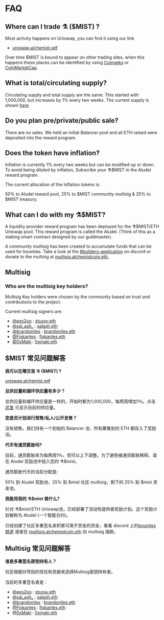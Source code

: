 # FAQ

## **Where can I trade ⚗️ \($MIST\) ?**

Most activity happens on Uniswap, you can find it using our link

* [uniswap.alchemist.wtf](http://uniswap.alchemist.wtf)

Over time $MIST is bound to appear on other trading sites, when this happens these places can be identified by using [Coingeko](https://www.coingecko.com/en/coins/alchemist) or [CoinMarketCap](https://coinmarketcap.com/currencies/alchemist/).

## **What is total/circulating supply?**

Circulating supply and total supply are the same. This started with 1,000,000, but increases by 1% every two weeks. The current supply is shown [here](https://etherscan.io/token/0x88acdd2a6425c3faae4bc9650fd7e27e0bebb7ab)

## **Do you plan pre/private/public sale?**

There are no sales. We held an initial Balancer pool and all ETH raised were deposited into the reward program.

## **Does the token have inflation?**

Inflation is currently 1% every two weeks but can be modified up or down. To avoid being diluted by inflation, Subscribe your ⚗️$MIST in the Aludel reward program.

The current allocation of the inflation tokens is:

50% to Aludel reward pool, 25% to $MIST community multisig & 25% to $MIST treasury.

## **What can I do with my ⚗️$MIST?**

A liquidity provider reward program has been deployed for the ⚗️$MIST/ETH Uniswap pool. This reward program is called the Aludel. \(Think of this as a staking smart contract designed by our guildmaster\).

A community multisig has been created to accumulate funds that can be used for bounties. Take a look at the [\#builders-application](https://discord.gg/92hQDCw25u) on discord or donate to the multisig at [multisig.alchemistcoin.eth.](https://etherscan.io/address/multisig.alchemistcoin.eth)

## **Multisig**

### **Who are the multisig key holders?**

Multisig Key holders were chosen by the community based on trust and contributions to the project.

Current multisig signers are:

* [@ees2oo](https://twitter.com/ees2oo) : [stussy.eth](https://etherscan.io/address/stussy.eth)
* [@sal\_ash\_](https://twitter.com/sal_ash_) : [salash.eth](https://etherscan.io/address/salash.eth)
* [@brandoniles](https://twitter.com/brandoniles) : [brandoniles.eth](https://etherscan.io/address/brandoniles.eth)
* [@Fiskantes](https://twitter.com/Fiskantes) : [fiskantes.eth](https://etherscan.io/address/fiskantes.eth)
* [@0xMaki](https://twitter.com/0xMaki) : [0xmaki.eth](https://etherscan.io/address/0xmaki.eth)



## **$MIST 常见问题解答**

**我可以在哪交易 ⚗️ \($MIST\) ?**

[uniswap.alchemist.wtf](http://uniswap.alchemist.wtf)

**总供应量和循环供应量有多少？**

总供应量和循环供应量是一样的，开始时都为1,000,000，每两周增加1％。点击 [这里](https://etherscan.io/token/0x88acdd2a6425c3faae4bc9650fd7e27e0bebb7ab) 可显示目前的供应量。

**您是否计划进行预售/私人/公开发售？**

没有销售。我们持有一个初始的 Balancer 池，所有筹集到的 ETH 都存入了奖励池。

**代币有通货膨胀吗?**

目前，通货膨胀率为每两周1％，但可以上下调整。为了避免被通货膨胀稀释，请在 Aludel 奖励池中投入您的 ⚗️$mist。

通货膨胀代币的当前分配是:

50% 到 Aludel 奖励池，25% 到 $mist 社区 multisig，剩下的 25% 到 $mist 资金池。

**我能用我的 ⚗️$mist 做什么?**

针对 ⚗️$mist/ETH Uniswap池，已经部署了流动性提供者奖励计划。这个奖励计划被称为 Aludel \(一个智能合约\)。

已经创建了社区多重签名来积累可用于赏金的资金，看看 discord 上的[bounties 频道](https://discord.gg/92hQDCw25u) 或者在 [multisig.alchemistcoin.eth](https://etherscan.io/address/multisig.alchemistcoin.eth) 向 multisig 捐款。

## **Multisig 常见问题解答**

**谁是多重签名密钥持有人？**

社区根据对项目的信任和贡献来选择Multisig密钥持有者。

当前的多重签名者是：

* [@ees2oo](https://twitter.com/ees2oo) : [stussy.eth](https://etherscan.io/address/stussy.eth)
* [@sal_ash_](https://twitter.com/sal_ash_) : [salash.eth](https://etherscan.io/address/salash.eth)
* [@brandoniles](https://twitter.com/brandoniles) : [brandoniles.eth](https://etherscan.io/address/brandoniles.eth)
* [@Fiskantes](https://twitter.com/Fiskantes) : [fiskantes.eth](https://etherscan.io/address/fiskantes.eth)
* [@0xMaki](https://twitter.com/0xMaki) : [0xmaki.eth](https://etherscan.io/address/0xmaki.eth)



